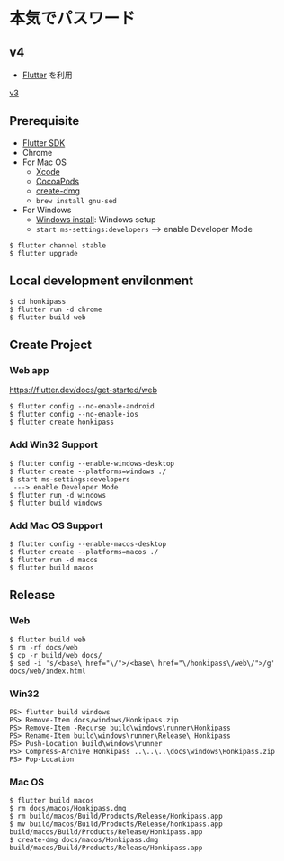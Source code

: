 # 本気でパスワード

## v4

- [Flutter](https://flutter.dev/) を利用

[v3](https://github.com/MichinobuMaeda/honkipass/tree/v3)

## Prerequisite

- [Flutter SDK](https://flutter.dev/docs/get-started/install)
- Chrome
- For Mac OS
    - [Xcode](https://developer.apple.com/xcode/)
    - [CocoaPods](https://cocoapods.org/)
    - [create-dmg](https://github.com/create-dmg/create-dmg)
    - `brew install gnu-sed`
- For Windows
    - [Windows install](https://flutter.dev/docs/get-started/install/windows): Windows setup
    - `start ms-settings:developers` --> enable Developer Mode

```
$ flutter channel stable
$ flutter upgrade
```

## Local development envilonment

```
$ cd honkipass
$ flutter run -d chrome
$ flutter build web
```

## Create Project

### Web app

https://flutter.dev/docs/get-started/web

```
$ flutter config --no-enable-android
$ flutter config --no-enable-ios
$ flutter create honkipass
```

### Add Win32 Support

```
$ flutter config --enable-windows-desktop
$ flutter create --platforms=windows ./
$ start ms-settings:developers
 ---> enable Developer Mode
$ flutter run -d windows
$ flutter build windows
```

### Add Mac OS Support

```
$ flutter config --enable-macos-desktop
$ flutter create --platforms=macos ./
$ flutter run -d macos
$ flutter build macos
```

## Release

### Web

```
$ flutter build web
$ rm -rf docs/web
$ cp -r build/web docs/
$ sed -i 's/<base\ href="\/">/<base\ href="\/honkipass\/web\/">/g' docs/web/index.html
```

### Win32

```
PS> flutter build windows
PS> Remove-Item docs/windows/Honkipass.zip
PS> Remove-Item -Recurse build\windows\runner\Honkipass
PS> Rename-Item build\windows\runner\Release\ Honkipass
PS> Push-Location build\windows\runner
PS> Compress-Archive Honkipass ..\..\..\docs\windows\Honkipass.zip
PS> Pop-Location
```

### Mac OS

```
$ flutter build macos
$ rm docs/macos/Honkipass.dmg
$ rm build/macos/Build/Products/Release/Honkipass.app
$ mv build/macos/Build/Products/Release/honkipass.app build/macos/Build/Products/Release/Honkipass.app
$ create-dmg docs/macos/Honkipass.dmg build/macos/Build/Products/Release/Honkipass.app
```

